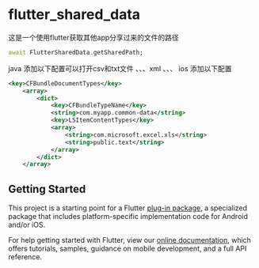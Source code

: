 # flutter_shared_data

这是一个使用flutter获取其他app分享过来的文件的路径

``` dart
await FlutterSharedData.getSharedPath;
```

java 添加以下配置可以打开csv和txt文件
、、、xml
<intent-filter android:scheme="http"
                tools:ignore="AppLinkUrlError">
                <action android:name="android.intent.action.VIEW"/>
                <category android:name="android.intent.category.DEFAULT" />
                <data android:mimeType="text/csv" />
                <data android:mimeType="text/plain" />
            </intent-filter>
、、、
ios 添加以下配置

``` xml
<key>CFBundleDocumentTypes</key>
	<array>
		<dict>
			<key>CFBundleTypeName</key>
			<string>com.myapp.common-data</string>
			<key>LSItemContentTypes</key>
			<array>
				<string>com.microsoft.excel.xls</string>
				<string>public.text</string>
			</array>
		</dict>
	</array>
```

## Getting Started

This project is a starting point for a Flutter
[plug-in package](https://flutter.dev/developing-packages/),
a specialized package that includes platform-specific implementation code for
Android and/or iOS.

For help getting started with Flutter, view our 
[online documentation](https://flutter.dev/docs), which offers tutorials, 
samples, guidance on mobile development, and a full API reference.
